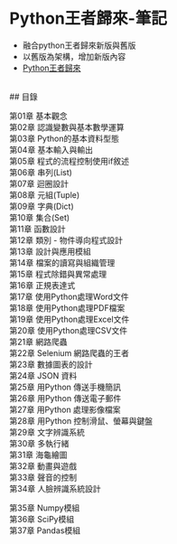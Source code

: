 # Python王者歸來-筆記


- 融合python王者歸來新版與舊版
- 以舊版為架構，增加新版內容
- [Python王者歸來](https://www.tenlong.com.tw/products/9789869772600?list_name=srh)



<br>
## 目錄

第01章    基本觀念<br>
第02章    認識變數與基本數學運算<br>
第03章    Python的基本資料型態<br>
第04章    基本輸入與輸出<br>
第05章    程式的流程控制使用if敘述<br>
第06章    串列(List)<br>
第07章    迴圈設計<br>
第08章    元組(Tuple)<br>
第09章    字典(Dict)<br>
第10章    集合(Set)<br>
第11章    函數設計<br>
第12章    類別 - 物件導向程式設計<br>
第13章    設計與應用模組<br>
第14章    檔案的讀寫與組織管理<br>
第15章    程式除錯與異常處理<br>
第16章    正規表達式<br>
第17章    使用Python處理Word文件<br>
第18章    使用Python處理PDF檔案<br>
第19章    使用Python處理Excel文件<br>
第20章    使用Python處理CSV文件<br>
第21章    網路爬蟲<br>
第22章    Selenium 網路爬蟲的王者<br>
第23章    數據圖表的設計<br>
第24章    JSON 資料<br>
第25章    用Python 傳送手機簡訊<br>
第26章    用Python 傳送電子郵件<br>
第27章    用Python 處理影像檔案<br>
第28章    用Python 控制滑鼠、螢幕與鍵盤<br>
第29章    文字辨識系統<br>
第30章    多執行緒<br>
第31章    海龜繪圖<br>
第32章    動畫與遊戲<br>
第33章    聲音的控制<br>
第34章    人臉辨識系統設計<br>

第35章    Numpy模組<br>
第36章    SciPy模組<br>
第37章    Pandas模組<br>



